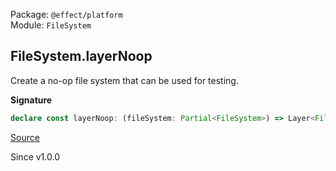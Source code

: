 Package: `@effect/platform`<br />
Module: `FileSystem`<br />

## FileSystem.layerNoop

Create a no-op file system that can be used for testing.

**Signature**

```ts
declare const layerNoop: (fileSystem: Partial<FileSystem>) => Layer<FileSystem>
```

[Source](https://github.com/Effect-TS/effect/tree/main/packages/platform/src/FileSystem.ts#L480)

Since v1.0.0